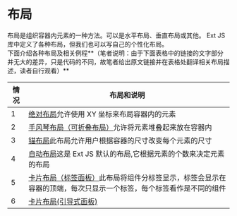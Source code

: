 # 布局
布局是组织容器内元素的一种方法。可以是水平布局、垂直布局或其他。 Ext JS 库中定义了各种布局，但我们也可以写自己的个性化布局。              
下面介绍各种布局及相关例程**（笔者说明：由于下面表格中的链接的文字部分并无大的差异，只是代码的不同，故笔者给出原文链接并在表格处翻译相关布局描述，读者自行观看）**

情况   |    布局和说明
---|---
1      |   [绝对布局](https://www.tutorialspoint.com/extjs/layout_absolute.htm)允许使用 XY 坐标来布局容器内的元素
2      |    [手风琴布局（可折叠布局）](https://www.tutorialspoint.com/extjs/layout_accordion.htm)允许将元素堆叠起来放在容器内
3   |   [锚布局](https://www.tutorialspoint.com/extjs/layout_anchor.htm)此布局允许用户根据容器的尺寸改变每个元素的尺寸
4   |[自动布局](https://www.tutorialspoint.com/extjs/layout_auto.htm)这是 Ext JS 默认的布局,它根据元素的个数来决定元素的布局
5   |[卡片布局（标签面板）](https://www.tutorialspoint.com/extjs/layout_card_tabpanel.htm)此布局将组件分标签显示，标签会显示在容器的顶端，每次只显示一个标签，每个标签看作是不同的组件
6   |[卡片布局(引导式面板)](https://www.tutorialspoint.com/extjs/layout_card_wizard.htm)
